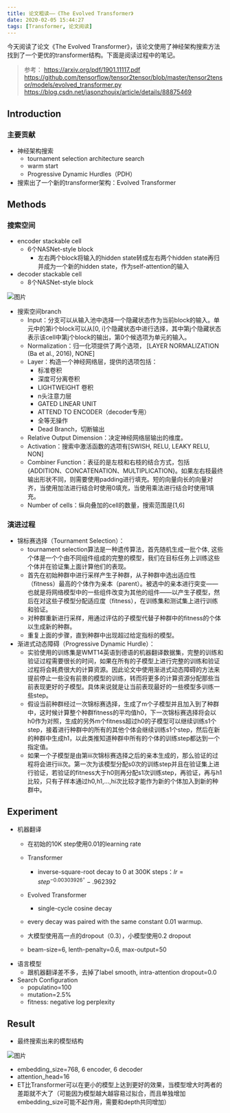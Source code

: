 ```yaml
---
title: 论文粗读——《The Evolved Transformer》
date: 2020-02-05 15:44:27
tags: [Transformer, 论文阅读]
---
```


今天阅读了论文《The Evolved Transformer》，该论文使用了神经架构搜索方法找到了一个更优的transformer结构。下面是阅读过程中的笔记。

<!--more-->

> 参考：
> https://arxiv.org/pdf/1901.11117.pdf
> https://github.com/tensorflow/tensor2tensor/blob/master/tensor2tensor/models/evolved_transformer.py
> https://blog.csdn.net/jasonzhoujx/article/details/88875469

## Introduction

### 主要贡献

- 神经架构搜索
  - tournament selection architecture search 
  - warm start
  - Progressive Dynamic Hurdles（PDH）
- 搜索出了一个新的transformer架构：Evolved Transformer

## Methods

### 搜索空间

- encoder stackable cell
  - 6个NASNet-style block
    - 左右两个block将输入的hidden state转成左右两个hidden state再归并成为一个新的hidden state，作为self-attention的输入
- decoder stackable cell
  - 8个NASNet-style block

![图片](<http://q503tsu73.bkt.clouddn.com/et-transformer.png?e=1580892803&token=05Ii263bPN3Z-CT3JPRaRfWi5sXIj8pwX6V1bN2j:ln2axf1iGaz9DI2q6j1kLn1lAx8=&attname=>)

- 搜索空间branch
  - Input：分支可以从输入池中选择一个隐藏状态作为当前block的输入。单元中的第i个block可以从[0, i]个隐藏状态中进行选择，其中第j个隐藏状态表示该cell中第j个block的输出，第0个候选项为单元的输入。
  - Normalization：归一化项提供了两个选项， [LAYER NORMALIZATION (Ba et al., 2016), NONE]
  - Layer：构造一个神经网络层，提供的选项包括：
    - 标准卷积
    - 深度可分离卷积
    - LIGHTWEIGHT 卷积
    - n头注意力层
    - GATED LINEAR UNIT
    - ATTEND TO ENCODER（decoder专用）
    - 全等无操作
    - Dead Branch，切断输出
  - Relative Output Dimension：决定神经网络层输出的维度。
  - Activation：搜索中激活函数的选项有[SWISH, RELU, LEAKY RELU, NON]
  - Combiner Function：表征的是左枝和右枝的结合方式，包括{ADDITION、CONCATENATION、MULTIPLICATION}。如果左右枝最终输出形状不同，则需要使用padding进行填充。短的向量向长的向量对齐，当使用加法进行结合时使用0填充，当使用乘法进行结合时使用1填充。
  - Number of cells：纵向叠加的cell的数量，搜索范围是[1,6]

### 演进过程

- 锦标赛选择（Tournament Selection）：
  - tournament selection算法是一种遗传算法，首先随机生成一批个体, 这些个体是一个个由不同组件组成的完整的模型，我们在目标任务上训练这些个体并在验证集上面计算他们的表现。
  - 首先在初始种群中进行采样产生子种群，从子种群中选出适应性（fitness）最高的个体作为亲本（parent）。被选中的亲本进行突变——也就是将网络模型中的一些组件改变为其他的组件——以产生子模型，然后在对这些子模型分配适应度（fitness），在训练集和测试集上进行训练和验证。
  - 对种群重新进行采样，用通过评估的子模型代替子种群中的fitness的个体以生成新的种群。
  - 重复上面的步骤，直到种群中出现超过给定指标的模型。
- 渐进式动态障碍（Progressive Dynamic Hurdle）：
  - 实验使用的训练集是WMT14英语到德语的机器翻译数据集，完整的训练和验证过程需要很长的时间，如果在所有的子模型上进行完整的训练和验证过程将会耗费很大的计算资源。因此论文中使用渐进式动态障碍的方法来提前停止一些没有前景的模型的训练，转而将更多的计算资源分配那些当前表现更好的子模型。具体来说就是让当前表现最好的一些模型多训练一些step。
  - 假设当前种群经过一次锦标赛选择，生成了m个子模型并且加入到了种群中，这时候计算整个种群fitness的平均值h0，下一次锦标赛选择将会以h0作为对照，生成的另外m个fitness超过h0的子模型可以继续训练s1个step，接着进行种群中的所有的其他个体会继续训练s1个step，然后在新的种群中生成h1，以此类推知道种群中所有的个体的训练step都达到一个指定值。
  - 如果一个子模型是由第iii次锦标赛选择之后的亲本生成的，那么验证的过程将会进行iii次。第一次为该模型分配s0次的训练step并且在验证集上进行验证，若验证的fitness大于h0则再分配s1次训练step，再验证，再与h1比较，只有子样本通过h0,h1,...,hi次比较才能作为新的个体加入到新的种群中。

## Experiment

- 机器翻译
  - 在初始的10K step使用0.01的learning rate
  - Transformer
    - inverse-square-root decay to 0 at 300K steps：$l r=s t e p^{-0.00303926^{\circ}}-.962392$

  - Evolved Transformer
    - single-cycle cosine decay
  - every decay was paired with the same constant 0.01 warmup.
  - 大模型使用高一点的dropout（0.3），小模型使用0.2 dropout
  - beam-size=6, lenth-penalty=0.6, max-output=50
- 语言模型
  - 跟机器翻译差不多，去掉了label smooth, intra-attention dropout=0.0
- Search Configuration
  - populatino=100
  - mutation=2.5%
  - fitness: negative log perplexity

## Result

- 最终搜索出来的模型结构

![图片](<http://q503tsu73.bkt.clouddn.com/et-transformer2.png?e=1580893009&token=05Ii263bPN3Z-CT3JPRaRfWi5sXIj8pwX6V1bN2j:aAFv3BbiOEmd1YLT9aabOYCYURE=&attname=>)

- embedding_size=768, 6 encoder, 6 decoder
- attention_head=16
- ET比Transformer可以在更小的模型上达到更好的效果，当模型增大时两者的差距就不大了（可能因为模型越大越容易过拟合，而且单独增加embedding_size可能不起作用，需要和depth共同增加）